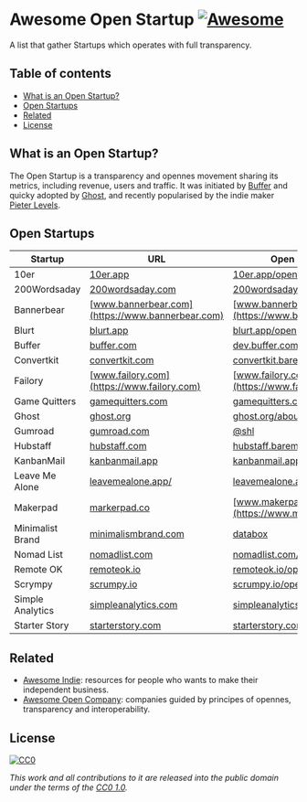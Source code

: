 # Awesome Open Startup [![Awesome](https://awesome.re/badge-flat.svg)](https://awesome.re)
A list that gather Startups which operates with full transparency.


## Table of contents
<!-- START doctoc generated TOC please keep comment here to allow auto update -->
<!-- DON'T EDIT THIS SECTION, INSTEAD RE-RUN doctoc TO UPDATE -->


- [What is an Open Startup?](#what-is-an-open-startup)
- [Open Startups](#open-startups)
- [Related](#related)
- [License](#license)

<!-- END doctoc generated TOC please keep comment here to allow auto update -->

## What is an Open Startup?
The Open Startup is a transparency and opennes movement sharing its metrics, including revenue, users and traffic. It was initiated by [Buffer](https://buffer.com) and quicky adopted by [Ghost](https://ghost.org), and recently popularised by the indie maker [Pieter Levels](https://twitter.com/levelsio).

## Open Startups

Startup         | URL                                                | Open Statistics Url
--------------- | -------------------------------------------------- | ------------------------------------------------------------
10er            | [10er.app](https://10er.app)                       | [10er.app/open](https://10er.app/open)
200Wordsaday    | [200wordsaday.com](https://200wordsaday.com)       | [200wordsaday.com/open](https://200wordsaday.com/open)
Bannerbear      | [www.bannerbear.com](https://www.bannerbear.com)   | [www.bannerbear.com/open](https://www.bannerbear.com/open)
Blurt           | [blurt.app](https://blurt.app)                     | [blurt.app/open](https://blurt.app/open)
Buffer          | [buffer.com](https://buffer.com)                   | [dev.buffer.com/transparency](https://dev.buffer.com/transparency)
Convertkit      | [convertkit.com](https://convertkit.com)  | [convertkit.baremetrics.com](https://convertkit.baremetrics.com/)
Failory         | [www.failory.com](https://www.failory.com)         | [www.failory.com/open](https://www.failory.com/open)
Game Quitters   | [gamequitters.com](https://gamequitters.com)       | [gamequitters.com/open](https://gamequitters.com/open/)
Ghost           | [ghost.org](https://ghost.org)                     | [ghost.org/about/#metrics](https://ghost.org/about/#metrics)
Gumroad         | [gumroad.com](https://gumroad.com)        | [@shl](https://twitter.com/search?q=gumroad%20revenue%20(from%3Ashl))
Hubstaff        | [hubstaff.com](https://hubstaff.com)      | [hubstaff.baremetrics.com](https://hubstaff.baremetrics.com/)
KanbanMail      | [kanbanmail.app](https://kanbanmail.app)           | [kanbanmail.app/open](https://kanbanmail.app/open)
Leave Me Alone  | [leavemealone.app/](https://leavemealone.app)      | [leavemealone.app/open](https://leavemealone.app/open/)
Makerpad        | [markerpad.co](https://makerpad.co)                | [www.makerpad.co/open](https://www.makerpad.co/open)
Minimalist Brand| [minimalismbrand.com](https://minimalismbrand.com) | [databox](https://app.databox.com/datawall/f4d3cf55d2761b6fedf0305aba8e5a6805acb7e6a)
Nomad List      | [nomadlist.com](https://nomadlist.com)             | [nomadlist.com/open](https://nomadlist.com/open)
Remote OK       | [remoteok.io](https://remoteok.io)                 | [remoteok.io/open](https://remoteok.io/open) 
Scrympy         | [scrumpy.io](https://scrumpy.io)                   | [scrumpy.io/open](https://scrumpy.io/open)
Simple Analytics| [simpleanalytics.com](https://simpleanalytics.com) | [simpleanalytics.com/open](https://simpleanalytics.com/open)
Starter Story   | [starterstory.com](https://starterstory.com)       | [starterstory.com/open](https://starterstory.com/open)


## Related
- [Awesome Indie](https://github.com/mezod/awesome-indie): resources for people who wants to make their independent business.
- [Awesome Open Company](https://github.com/opencompany/awesome-open-company): companies guided by principes of opennes, transparency and interoperability.

## License
[![CC0](https://i.creativecommons.org/p/zero/1.0/88x31.png)](http://creativecommons.org/publicdomain/zero/1.0/)

*This work and all contributions to it are released into the public domain under the terms of the [CC0 1.0](https://creativecommons.org/publicdomain/zero/1.0/).*
